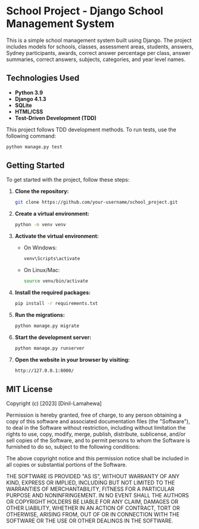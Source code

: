 # School Project - Django School Management System

This is a simple school management system built using Django. The project includes models for schools, classes, assessment areas, students, answers, Sydney participants, awards, correct answer percentage per class, answer summaries, correct answers, subjects, categories, and year level names.

## Technologies Used
- **Python 3.9**
- **Django 4.1.3**
- **SQLite**
- **HTML/CSS**
- **Test-Driven Development (TDD)**

This project follows TDD development methods. To run tests, use the following command:

```bash
python manage.py test
```

## Getting Started

To get started with the project, follow these steps:

1. **Clone the repository:**
    ```bash
    git clone https://github.com/your-username/school_project.git
    ```

2. **Create a virtual environment:**
    ```bash
    python -m venv venv
    ```

3. **Activate the virtual environment:**
   - On Windows:
     ```bash
     venv\Scripts\activate
     ```
   - On Linux/Mac:
     ```bash
     source venv/bin/activate
     ```

4. **Install the required packages:**
    ```bash
    pip install -r requirements.txt
    ```

5. **Run the migrations:**
    ```bash
    python manage.py migrate
    ```

6. **Start the development server:**
    ```bash
    python manage.py runserver
    ```

7. **Open the website in your browser by visiting:**
    ```bash
    http://127.0.0.1:8000/
    ```

## MIT License

Copyright (c) [2023] [Dinil-Lamahewa]

Permission is hereby granted, free of charge, to any person obtaining a copy of this software and associated documentation files (the "Software"), to deal in the Software without restriction, including without limitation the rights to use, copy, modify, merge, publish, distribute, sublicense, and/or sell copies of the Software, and to permit persons to whom the Software is furnished to do so, subject to the following conditions:

The above copyright notice and this permission notice shall be included in all copies or substantial portions of the Software.

THE SOFTWARE IS PROVIDED "AS IS", WITHOUT WARRANTY OF ANY KIND, EXPRESS OR IMPLIED, INCLUDING BUT NOT LIMITED TO THE WARRANTIES OF MERCHANTABILITY, FITNESS FOR A PARTICULAR PURPOSE AND NONINFRINGEMENT. IN NO EVENT SHALL THE AUTHORS OR COPYRIGHT HOLDERS BE LIABLE FOR ANY CLAIM, DAMAGES OR OTHER LIABILITY, WHETHER IN AN ACTION OF CONTRACT, TORT OR OTHERWISE, ARISING FROM, OUT OF OR IN CONNECTION WITH THE SOFTWARE OR THE USE OR OTHER DEALINGS IN THE SOFTWARE.
